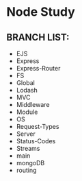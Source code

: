 # Node Study

## BRANCH LIST:

-   EJS
-   Express
-   Express-Router
-   FS
-   Global
-   Lodash
-   MVC
-   Middleware
-   Module
-   OS
-   Request-Types
-   Server
-   Status-Codes
-   Streams
-   main
-   mongoDB
-   routing
